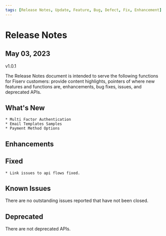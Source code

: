```yaml
---
tags: [Release Notes, Update, Feature, Bug, Defect, Fix, Enhancement]
---
```


# Release Notes

## May 03, 2023

v1.0.1

The Release Notes document is intended to serve the following functions for Fiserv customers: provide content highlights, pointers of where new features and functions are, enhancements, bug fixes, issues, and deprecated APIs.

## What's New

<!-- Something new that was added or introduced like documents or services -->

    * Multi Factor Authentication
    * Email Templates Samples
    * Payment Method Options

## Enhancements

<!-- Description of an improvement or a change -->

## Fixed

    * Link issues to api flows fixed.

<!-- GitHub issue that was fixed. Possible GitHub issue link -->

<!-- Defects fixed in this release include -->

## Known Issues

<!-- A persistent issue that's known and not fixed -->

There are no outstanding issues reported that have not been closed.

## Deprecated

<!-- An endpoint or a payload field regarded as obsolete and best avoided -->

There are not deprecated APIs.